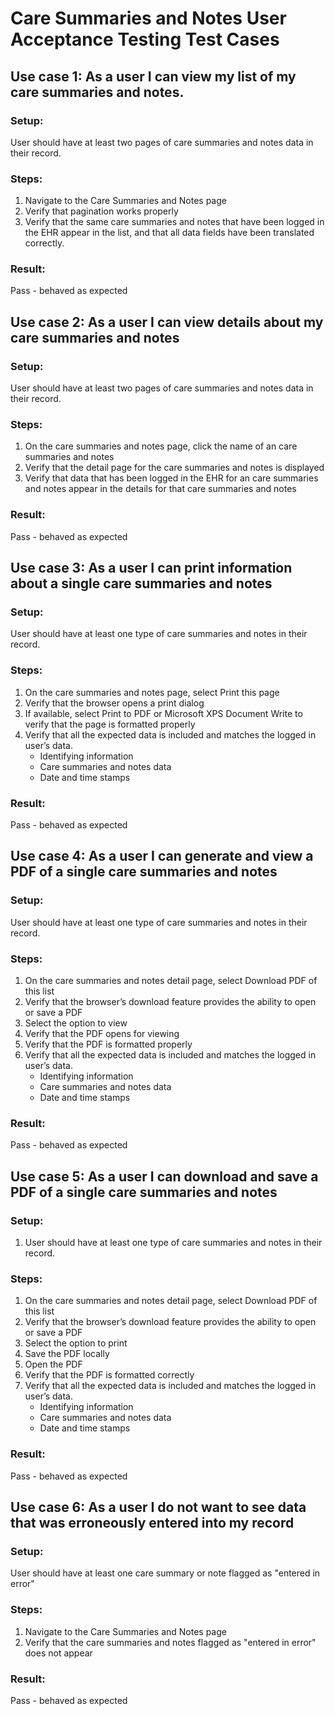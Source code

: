 # Care Summaries and Notes User Acceptance Testing Test Cases

## Use case 1: As a user I can view my list of my care summaries and notes.
### Setup:
User should have at least two pages of care summaries and notes data in their record.
### Steps:
1. Navigate to the Care Summaries and Notes page
2. Verify that pagination works properly
3. Verify that the same care summaries and notes that have been logged in the EHR appear in the list, and that all data fields have been translated correctly.
### Result: 
Pass - behaved as expected
﻿
﻿
## Use case 2: As a user I can view details about my care summaries and notes
### Setup:
User should have at least two pages of care summaries and notes data in their record.
### Steps:
1. On the care summaries and notes page, click the name of an care summaries and notes
2. Verify that the detail page for the care summaries and notes is displayed
3. Verify that data that has been logged in the EHR for an care summaries and notes appear in the details for that care summaries and notes
### Result: 
Pass - behaved as expected

 
## Use case 3: As a user I can print information about a single care summaries and notes
### Setup:
User should have at least one type of care summaries and notes in their record.
### Steps:
1. On the care summaries and notes page, select Print this page
2. Verify that the browser opens a print dialog
3. If available, select Print to PDF or Microsoft XPS Document Write to verify that the page is formatted properly
4. Verify that all the expected data is included and matches the logged in user’s data.
    - Identifying information
   - Care summaries and notes data
   - Date and time stamps
### Result: 
Pass - behaved as expected
﻿
## Use case 4: As a user I can generate and view a PDF of a single care summaries and notes
### Setup:
User should have at least one type of care summaries and notes in their record.
### Steps:
1. On the care summaries and notes detail page, select Download PDF of this list
2. Verify that the browser’s download feature provides the ability to open or save a PDF
3. Select the option to view
4. Verify that the PDF opens for viewing
5. Verify that the PDF is formatted properly
6. Verify that all the expected data is included and matches the logged in user’s data.
    - Identifying information
   - Care summaries and notes data
   - Date and time stamps
### Result: 
Pass - behaved as expected
﻿
## Use case 5: As a user I can download and save a PDF of a single care summaries and notes
### Setup:
1. User should have at least one type of care summaries and notes in their record.
### Steps:
1. On the care summaries and notes detail page, select Download PDF of this list
2. Verify that the browser’s download feature provides the ability to open or save a PDF
3. Select the option to print
4. Save the PDF locally
5. Open the PDF
6. Verify that the PDF is formatted correctly
7. Verify that all the expected data is included and matches the logged in user’s data.
    - Identifying information
   - Care summaries and notes data
   - Date and time stamps
### Result: 
Pass - behaved as expected
﻿
## Use case 6: As a user I do not want to see data that was erroneously entered into my record
### Setup:
User should have at least one care summary or note flagged as "entered in error"
### Steps:
1. Navigate to the Care Summaries and Notes page
2. Verify that the care summaries and notes flagged as "entered in error" does not appear
### Result: 
Pass - behaved as expected
